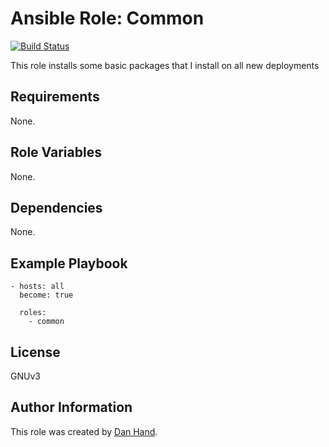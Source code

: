 # Ansible Role: Common

[![Build Status](https://travis-ci.org/dsgnr/ansible-role-common.svg?branch=master)](https://travis-ci.org/dsgnr/ansible-role-common)

This role installs some basic packages that I install on all new deployments

## Requirements

None.

## Role Variables

None.

## Dependencies

None.

## Example Playbook

    - hosts: all
      become: true
      
      roles:
        - common

## License

GNUv3

## Author Information

This role was created by [Dan Hand](https://danielhand.io).

